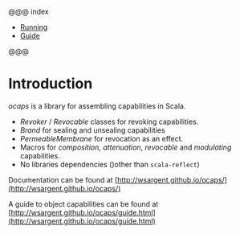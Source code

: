 @@@ index

* [Running](running.md)
* [Guide](guide/index.md)

@@@

# Introduction

*ocaps* is a library for assembling capabilities in Scala.

- *Revoker* / *Revocable* classes for revoking capabilities.
- *Brand* for sealing and unsealing capabilities
- *PermeableMembrane* for revocation as an effect.
- Macros for *composition*, *attenuation*, *revocable* and *modulating* capabilities.
- No libraries dependencies ()other than `scala-reflect`)

Documentation can be found at [http://wsargent.github.io/ocaps/](http://wsargent.github.io/ocaps/)

A guide to object capabilities can be found at [http://wsargent.github.io/ocaps/guide.html](http://wsargent.github.io/ocaps/guide.html)

